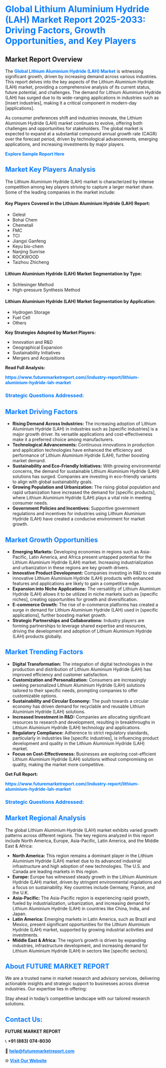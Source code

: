 <h1 style="color: #007BFF;">Global Lithium Aluminium Hydride (LAH) Market Report 2025-2033: Driving Factors, Growth Opportunities, and Key Players</h1>

<section id="overview">
<h2>Market Report Overview</h2>
<p>The <a href="https://www.futuremarketreport.com//industry-report/lithium-aluminium-hydride-lah-market" style="color: #007BFF; text-decoration: none;"><strong>Global Lithium Aluminium Hydride (LAH) Market</strong></a> is witnessing significant growth, driven by increasing demand across various industries. This report delves into the key aspects of the Lithium Aluminium Hydride (LAH) market, providing a comprehensive analysis of its current status, future potential, and challenges. The demand for Lithium Aluminium Hydride (LAH) has surged due to its wide-ranging applications in industries such as [insert industries], making it a critical component in modern-day [applications].</p>
<p>As consumer preferences shift and industries innovate, the Lithium Aluminium Hydride (LAH) market continues to evolve, offering both challenges and opportunities for stakeholders. The global market is expected to expand at a substantial compound annual growth rate (CAGR) over the forecast period, driven by technological advancements, emerging applications, and increasing investments by major players.</p>
</section>

<section id="overview">
<p><a href="https://www.futuremarketreport.com//request-sample/reportId=58243" style="color: #007BFF; text-decoration: none;"><strong>Explore Sample Report Here</strong></a></p>
</section>

<section id="key-players">
<h2 style="color: #007BFF;">Market Key Players Analysis</h2>
<p>The Lithium Aluminium Hydride (LAH) market is characterized by intense competition among key players striving to capture a larger market share. Some of the leading companies in the market include:</p>
<h4>Key Players Covered in the Lithium Aluminium Hydride (LAH) Report:</h4>
<ul><li>Gelest</li><li>Bohai Chem</li><li>Chemetall</li><li>FMC</li><li>TCI</li><li>Jiangxi Ganfeng</li><li>Keyu bio-chem</li><li>Nanjing Sunrise</li><li>ROCKWOOD</li><li>Taizhou Zhicheng</li></ul>
<h4>Lithium Aluminium Hydride (LAH) Market Segmentation by Type:</h4>
<ul><li>Schlesinger Method</li><li>High-pressure Synthesis Method</li></ul>

<h4>Lithium Aluminium Hydride (LAH) Market Segmentation by Application:</h4>
<ul><li>Hydrogen Storage</li><li>Fuel Cell</li><li>Others</li></ul>
<p><strong>Key Strategies Adopted by Market Players:</strong></p>
<ul>
<li>Innovation and R&D</li>
<li>Geographical Expansion</li>
<li>Sustainability Initiatives</li>
<li>Mergers and Acquisitions</li>
</ul>
</section>

<section>
<p><strong>Read Full Analysis: </strong></p><a href="https://www.futuremarketreport.com//industry-report/lithium-aluminium-hydride-lah-market" style="color: #007BFF; text-decoration: none;"><strong>https://www.futuremarketreport.com//industry-report/lithium-aluminium-hydride-lah-market</strong></a>
<h3 style="color: #007BFF;">Strategic Questions Addressed:</h3>
</section>

<section id="driving-factors">
<h2 style="color: #007BFF;">Market Driving Factors</h2>
<ul>
<li><strong>Rising Demand Across Industries:</strong> The increasing adoption of Lithium Aluminium Hydride (LAH) in industries such as [specific industries] is a major growth driver. Its versatile applications and cost-effectiveness make it a preferred choice among manufacturers.</li>
<li><strong>Technological Advancements:</strong> Continuous innovations in production and application technologies have enhanced the efficiency and performance of Lithium Aluminium Hydride (LAH), further boosting market demand.</li>
<li><strong>Sustainability and Eco-Friendly Initiatives:</strong> With growing environmental concerns, the demand for sustainable Lithium Aluminium Hydride (LAH) solutions has surged. Companies are investing in eco-friendly variants to align with global sustainability goals.</li>
<li><strong>Growing Population and Urbanization:</strong> The rising global population and rapid urbanization have increased the demand for [specific products], where Lithium Aluminium Hydride (LAH) plays a vital role in meeting consumer needs.</li>
<li><strong>Government Policies and Incentives:</strong> Supportive government regulations and incentives for industries using Lithium Aluminium Hydride (LAH) have created a conducive environment for market growth.</li>
</ul>
</section>

<section id="growth-opportunities">
<h2 style="color: #007BFF;">Market Growth Opportunities</h2>
<ul>
<li><strong>Emerging Markets:</strong> Developing economies in regions such as Asia-Pacific, Latin America, and Africa present untapped potential for the Lithium Aluminium Hydride (LAH) market. Increasing industrialization and urbanization in these regions are key growth drivers.</li>
<li><strong>Innovative Product Development:</strong> Companies investing in R&D to create innovative Lithium Aluminium Hydride (LAH) products with enhanced features and applications are likely to gain a competitive edge.</li>
<li><strong>Expansion into Niche Applications:</strong> The versatility of Lithium Aluminium Hydride (LAH) allows it to be utilized in niche markets such as [specific niches], creating opportunities for growth and diversification.</li>
<li><strong>E-commerce Growth:</strong> The rise of e-commerce platforms has created a surge in demand for Lithium Aluminium Hydride (LAH) used in [specific applications], further boosting market growth.</li>
<li><strong>Strategic Partnerships and Collaborations:</strong> Industry players are forming partnerships to leverage shared expertise and resources, driving the development and adoption of Lithium Aluminium Hydride (LAH) products globally.</li>
</ul>
</section>

<section id="trending-factors">
<h2 style="color: #007BFF;">Market Trending Factors</h2>
<ul>
<li><strong>Digital Transformation:</strong> The integration of digital technologies in the production and distribution of Lithium Aluminium Hydride (LAH) has improved efficiency and customer satisfaction.</li>
<li><strong>Customization and Personalization:</strong> Consumers are increasingly seeking personalized Lithium Aluminium Hydride (LAH) solutions tailored to their specific needs, prompting companies to offer customizable options.</li>
<li><strong>Sustainability and Circular Economy:</strong> The push towards a circular economy has driven demand for recyclable and reusable Lithium Aluminium Hydride (LAH) solutions.</li>
<li><strong>Increased Investment in R&D:</strong> Companies are allocating significant resources to research and development, resulting in breakthroughs in Lithium Aluminium Hydride (LAH) technology and applications.</li>
<li><strong>Regulatory Compliance:</strong> Adherence to strict regulatory standards, particularly in industries like [specific industries], is influencing product development and quality in the Lithium Aluminium Hydride (LAH) market.</li>
<li><strong>Focus on Cost-Effectiveness:</strong> Businesses are exploring cost-efficient Lithium Aluminium Hydride (LAH) solutions without compromising on quality, making the market more competitive.</li>
</ul>
</section>

<section>
<p><strong>Get Full Report: </strong></p><a href="https://www.futuremarketreport.com//industry-report/lithium-aluminium-hydride-lah-market" style="color: #007BFF; text-decoration: none;"><strong>https://www.futuremarketreport.com//industry-report/lithium-aluminium-hydride-lah-market</strong></a>
<h3 style="color: #007BFF;">Strategic Questions Addressed:</h3>
</section>


<section id="regional-analysis">
<h2 style="color: #007BFF;">Market Regional Analysis</h2>
<p>The global Lithium Aluminium Hydride (LAH) market exhibits varied growth patterns across different regions. The key regions analyzed in this report include North America, Europe, Asia-Pacific, Latin America, and the Middle East & Africa:</p>
<ul>
<li><strong>North America:</strong> This region remains a dominant player in the Lithium Aluminium Hydride (LAH) market due to its advanced industrial infrastructure and high adoption of new technologies. The U.S. and Canada are leading markets in this region.</li>
<li><strong>Europe:</strong> Europe has witnessed steady growth in the Lithium Aluminium Hydride (LAH) market, driven by stringent environmental regulations and a focus on sustainability. Key countries include Germany, France, and the U.K.</li>
<li><strong>Asia-Pacific:</strong> The Asia-Pacific region is experiencing rapid growth, fueled by industrialization, urbanization, and increasing demand for Lithium Aluminium Hydride (LAH) in countries like China, India, and Japan.</li>
<li><strong>Latin America:</strong> Emerging markets in Latin America, such as Brazil and Mexico, present significant opportunities for the Lithium Aluminium Hydride (LAH) market, supported by growing industrial activities and investments.</li>
<li><strong>Middle East & Africa:</strong> The region’s growth is driven by expanding industries, infrastructure development, and increasing demand for Lithium Aluminium Hydride (LAH) in sectors like [specific sectors].</li>
</ul>
</section>

<footer>
<h2 style="color: #007BFF;">About FUTURE MARKET REPORT</h2>
<p>We are a trusted name in market research and advisory services, delivering actionable insights and strategic support to businesses across diverse industries. Our expertise lies in offering:</p>

<p>Stay ahead in today’s competitive landscape with our tailored research solutions.</p>

<h2 style="color: #007BFF;">Contact Us:</h2>
<p><strong>FUTURE MARKET REPORT</strong></p>
<p>📞 <strong>+91 (883) 074-8030</strong></p>
<p>📧 <strong><a href="mailto:help@futuremarketreport.com" style="color: #007BFF;">help@futuremarketreport.com</a></strong></p>
<p>🌐 <strong><a href="https://www.futuremarketreport.com/" style="color: #007BFF;">Visit Our Website</a></strong></p>
</footer>